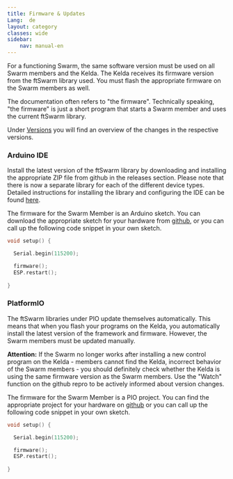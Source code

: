 ```yaml
---
title: Firmware & Updates
Lang:  de
layout: category
classes: wide
sidebar:
    nav: manual-en
---
```


For a functioning Swarm, the same software version must be used on all Swarm members and the Kelda. The Kelda receives its firmware version from the ftSwarm library used. You must flash the appropriate firmware on the Swarm members as well.

The documentation often refers to "the firmware". Technically speaking, "the firmware" is just a short program that starts a Swarm member and uses the current ftSwarm library.

Under [Versions](https://github.com/elektrofuzzis/ftSwarm/releases) you will find an overview of the changes in the respective versions.

### Arduino IDE

Install the latest version of the ftSwarm library by downloading and installing the appropriate ZIP file from github in the releases section. Please note that there is now a separate library for each of the different device types. Detailed instructions for installing the library and configuring the IDE can be found [here](../ide).

The firmware for the Swarm Member is an Arduino sketch. You can download the appropriate sketch for your hardware from [github](https://github.com/elektrofuzzis/ftSwarm/tree/master/src/arduino/firmware), or you can call up the following code snippet in your own sketch.

```cpp
void setup() {

  Serial.begin(115200);

  firmware();
  ESP.restart();
   
}
```

### PlatformIO

The ftSwarm libraries under PIO update themselves automatically. This means that when you flash your programs on the Kelda, you automatically install the latest version of the framework and firmware. However, the Swarm members must be updated manually.

**Attention:** If the Swarm no longer works after installing a new control program on the Kelda - members cannot find the Kelda, incorrect behavior of the Swarm members - you should definitely check whether the Kelda is using the same firmware version as the Swarm members. Use the "Watch" function on the github repro to be actively informed about version changes.

The firmware for the Swarm Member is a PIO project. You can find the appropriate project for your hardware on [github](https://github.com/elektrofuzzis/ftSwarm/tree/master/src) or you can call up the following code snippet in your own sketch.

```cpp
void setup() {

  Serial.begin(115200);

  firmware();
  ESP.restart();
   
}
```